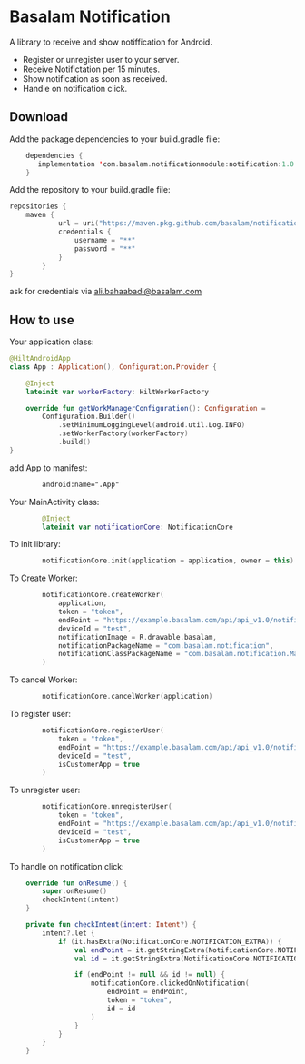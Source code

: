 Basalam Notification
========

A library to receive and show notiffication for Android.

 * Register or unregister user to your server.
 * Receive Notifictation per 15 minutes.
 * Show notification as soon as received.
 * Handle on notification click.

Download
--------

Add the package dependencies to your build.gradle file:
```kotlin
    dependencies {
       implementation 'com.basalam.notificationmodule:notification:1.0.4'
    }
```

Add the repository to your build.gradle file:
```kotlin
repositories {
    maven {
            url = uri("https://maven.pkg.github.com/basalam/notification")
            credentials {
                username = "**"
                password = "**"
            }
        }
}
```
ask for credentials via ali.bahaabadi@basalam.com

How to use
--------

Your application class:

```kotlin
@HiltAndroidApp
class App : Application(), Configuration.Provider {

    @Inject
    lateinit var workerFactory: HiltWorkerFactory

    override fun getWorkManagerConfiguration(): Configuration =
        Configuration.Builder()
            .setMinimumLoggingLevel(android.util.Log.INFO)
            .setWorkerFactory(workerFactory)
            .build()
}
```
add App to manifest:
```xml
        android:name=".App"
```

Your MainActivity class:

```kotlin
        @Inject
        lateinit var notificationCore: NotificationCore
```

To init library:
```kotlin
        notificationCore.init(application = application, owner = this)
```

To Create Worker:
```kotlin
        notificationCore.createWorker(
            application,
            token = "token",
            endPoint = "https://example.basalam.com/api/api_v1.0/notifications/",
            deviceId = "test",
            notificationImage = R.drawable.basalam,
            notificationPackageName = "com.basalam.notification",
            notificationClassPackageName = "com.basalam.notification.MainActivity"
        )
```

To cancel Worker:
```kotlin
        notificationCore.cancelWorker(application)
```

To register user:
```kotlin
        notificationCore.registerUser(
            token = "token",
            endPoint = "https://example.basalam.com/api/api_v1.0/notifications/register",
            deviceId = "test",
            isCustomerApp = true
        )
```

To unregister user:
```kotlin
        notificationCore.unregisterUser(
            token = "token",
            endPoint = "https://example.basalam.com/api/api_v1.0/notifications/unregister",
            deviceId = "test",
            isCustomerApp = true
        )
```

To handle on notification click:
```kotlin
    override fun onResume() {
        super.onResume()
        checkIntent(intent)
    }

    private fun checkIntent(intent: Intent?) {
        intent?.let {
            if (it.hasExtra(NotificationCore.NOTIFICATION_EXTRA)) {
                val endPoint = it.getStringExtra(NotificationCore.NOTIFICATION_CLICK_ENDPOINT)
                val id = it.getStringExtra(NotificationCore.NOTIFICATION_ID)

                if (endPoint != null && id != null) {
                    notificationCore.clickedOnNotification(
                        endPoint = endPoint,
                        token = "token",
                        id = id
                    )
                }
            }
        }
    }
```

